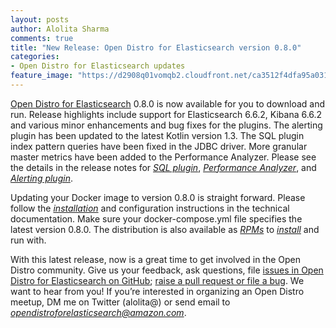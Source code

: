 ```yaml
---
layout: posts
author: Alolita Sharma
comments: true
title: "New Release: Open Distro for Elasticsearch version 0.8.0"
categories:
- Open Distro for Elasticsearch updates
feature_image: "https://d2908q01vomqb2.cloudfront.net/ca3512f4dfa95a03169c5a670a4c91a19b3077b4/2019/03/26/open_disto-elasticsearch-logo-800x400.jpg"
---
```

[Open Distro for Elasticsearch](https://opendistro.github.io/for-elasticsearch/) 0.8.0 is now available for you to download and run.
Release highlights include support for Elasticsearch 6.6.2, Kibana 6.6.2 and various minor enhancements and bug fixes for the plugins. The alerting plugin has been updated to the latest Kotlin version 1.3. The SQL plugin index pattern queries have been fixed in the JDBC driver. More granular master metrics have been added to the Performance Analyzer. Please see the details in the release notes for [_SQL plugin_](https://github.com/opendistro-for-elasticsearch/sql/blob/master/opendistro-elasticsearch-sql.release-notes), [_Performance Analyzer_](https://github.com/opendistro-for-elasticsearch/performance-analyzer/blob/master/release-notes), and [_Alerting plugin_](https://github.com/opendistro-for-elasticsearch/alerting/blob/master/opendistro-elasticsearch-alerting.release-notes.md).

Updating your Docker image to version 0.8.0 is straight forward. Please follow the [_installation_](https://opendistro.github.io/for-elasticsearch-docs/docs/install/docker/) and configuration instructions in the technical documentation. Make sure your docker-compose.yml file specifies the latest version 0.8.0. The distribution is also available as [_RPMs_](https://opendistro.github.io/for-elasticsearch/downloads.html) to [_install_](https://opendistro.github.io/for-elasticsearch-docs/docs/install/rpm/) and run with.

With this latest release, now is a great time to get involved in the Open Distro community. Give us your feedback, ask questions, file [issues in Open Distro for Elasticsearch on GitHub](https://github.com/opendistro-for-elasticsearch/community/issues); [raise a pull request or file a bug](https://github.com/opendistro-for-elasticsearch). We want to hear from you! If you’re interested in organizing an Open Distro meetup, DM me on Twitter (alolita@) or send email to [_opendistroforelasticsearch@amazon.com_](mailto:opendistroforelasticsearch@amazon.com).

